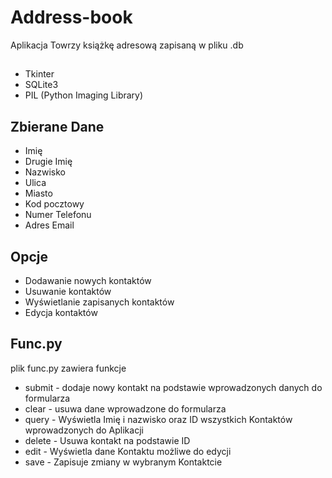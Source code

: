 # Address-book
Aplikacja Towrzy książkę adresową zapisaną w pliku .db

## 
- Tkinter
- SQLite3
- PIL (Python Imaging Library)

## Zbierane Dane
- Imię
- Drugie Imię
- Nazwisko
- Ulica
- Miasto
- Kod pocztowy
- Numer Telefonu
- Adres Email

## Opcje
- Dodawanie nowych kontaktów
- Usuwanie kontaktów
- Wyświetlanie zapisanych kontaktów
- Edycja kontaktów

## Func.py
plik func.py zawiera funkcje
- submit - dodaje nowy kontakt na podstawie wprowadzonych danych do formularza
- clear - usuwa dane wprowadzone do formularza
- query - Wyświetla Imię i nazwisko oraz ID wszystkich Kontaktów wprowadzonych do Aplikacji 
- delete - Usuwa kontakt na podstawie ID
- edit - Wyświetla dane Kontaktu możliwe do edycji
- save - Zapisuje zmiany w wybranym Kontaktcie
